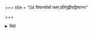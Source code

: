 +++
title = "04 वैश्वानर्यर्चा रथम् प्रतिगृह्णीयाद्वैश्वानरः"

+++

<details><summary>थिते</summary>

वैश्वानर्यर्चा रथं प्रतिगृह्णीयाद्वैश्वानरः प्रत्नथा नाकमारुहद्दिवः पृष्ठं भन्दमानः सुमन्मभिः ४
</details>
